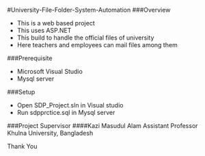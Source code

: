 #University-File-Folder-System-Automation
###Overview
* This is a web based project
* This uses ASP.NET
* This build to handle the official files of university
* Here teachers and employees can mail files among them

###Prerequisite
*  Microsoft Visual Studio
*  Mysql server

###Setup
* Open SDP_Project.sln in Visual studio
* Run sdpprctice.sql in Mysql server

###Project Supervisor
####Kazi Masudul Alam
  Assistant Professor<br />
  Khulna University, Bangladesh
  
Thank You
